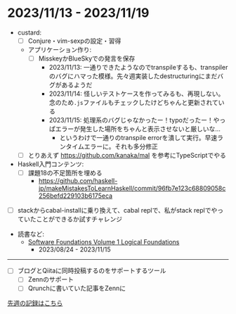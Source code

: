 # 2023/11/13 - 2023/11/19

- custard:
    - [ ] Conjure・vim-sexpの設定・習得
    - アプリケーション作り:
        - [ ] MisskeyかBlueSkyでの発言を保存
            - 2023/11/13: 一通りできたようなのでtranspileするも、transpilerのバグにハマった模様。先々週実装したdestructuringにまだバグがあるようだ
            - 2023/11/14: 怪しいテストケースを作ってみるも、再現しない。念のため`.js`ファイルもチェックしたけどちゃんと更新されている
            - 2023/11/15: 処理系のバグじゃなかったー！typoだったー！やっぱエラーが発生した場所をちゃんと表示させないと厳しいな...
                - というわけで一通りのtranspile errorを潰して実行。早速ランタイムエラーに。それも多分修正
    - [ ] とりあえず <https://github.com/kanaka/mal> を参考にTypeScriptでやる
- Haskell入門コンテンツ:
    - [ ] 課題18の不足箇所を埋める
        - <https://github.com/haskell-jp/makeMistakesToLearnHaskell/commit/96fb7e123c68809058c256befd229103b6175eca>
- [ ] stackからcabal-installに乗り換えて、cabal replで、私がstack replでやっていたことができるか試すチャレンジ
- 読書など:
    - [Software Foundations Volume 1 Logical Foundations](https://softwarefoundations.cis.upenn.edu/lf-current/index.html)
        - 2023/08/24 - 2023/11/15

------

- [ ] ブログとQiitaに同時投稿するのをサポートするツール
    - [ ] Zennのサポート
    - [ ] Qrunchに書いていた記事をZennに

[先週の記録はこちら](https://github.com/igrep/daily-commits/blob/13a44d41e91f6abf1dfdc0f03e79020e26d5b829/yesterday.md)
